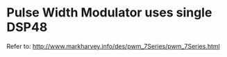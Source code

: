 # Pulse Width Modulator uses single DSP48

Refer to: http://www.markharvey.info/des/pwm_7Series/pwm_7Series.html

